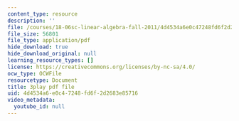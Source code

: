 ```yaml
---
content_type: resource
description: ''
file: /courses/18-06sc-linear-algebra-fall-2011/4d4534a6e0c47248fd6f2d2683e85716_9Q1q7s1jTzU.pdf
file_size: 56801
file_type: application/pdf
hide_download: true
hide_download_original: null
learning_resource_types: []
license: https://creativecommons.org/licenses/by-nc-sa/4.0/
ocw_type: OCWFile
resourcetype: Document
title: 3play pdf file
uid: 4d4534a6-e0c4-7248-fd6f-2d2683e85716
video_metadata:
  youtube_id: null
---
```

